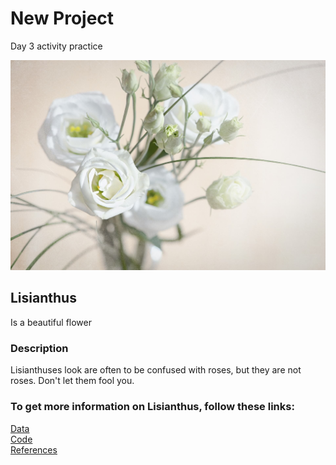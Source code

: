 # New Project
Day 3 activity practice

![](images/flowers.jpeg)

## Lisianthus
Is a beautiful flower

### Description
Lisianthuses look are often to be confused with roses, but they are not roses. Don't let them fool you.

### To get more information on Lisianthus, follow these links:  
[Data](https://github.com/kate-peskova/Practice1/tree/main/data)  
[Code](https://github.com/kate-peskova/Practice1/tree/main/code)  
[References](https://github.com/kate-peskova/Practice1/tree/main/references)